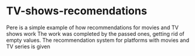 # TV-shows-recomendations
Рere is a simple example of how recommendations for movies and TV shows work
The work was completed by the passed ones, getting rid of empty values. The recommendation system for platforms with movies and TV series is given
